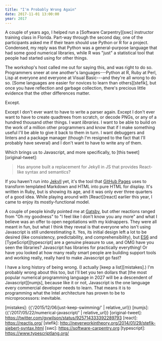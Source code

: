 ```yaml
---
title: "I'm Probably Wrong Again"
date: 2017-11-01 13:00:00
year: 2017
---
```


A couple of years ago,
I helped run a [Software Carpentry][swc] instructor training class in Florida.
Part-way through the second day,
one of the participants asked me if their team should use Python or R for a project.
Condensed,
my reply was that Python was a general-purpose language that had some good numerical libraries,
while R was "just" a statistical tool that people had started using for other things.

The workshop's host called me out for saying this,
and was right to do so.
Programmers sneer at one another's languages---Python at R,
Ruby at Perl,
Lisp at everyone and everyone at Visual Basic---and they're all wrong to do so.
[Some languages are easier for novices to learn than others][stefik],
but once you have reflection and garbage collection,
there's precious little evidence that the other differences matter.

Except.

Except I don't ever want to have to write a parser again.
Except I don't ever want to have to create quadtrees from scratch,
or decode PNGs,
or any of a hundred thousand other things.
I want *libraries*.
I want to be able to build on the work of a million other programmers
and know that if I make something useful I'll be able to give it back to them in turn.
I want debuggers and linters and a package manager
(though I'm resigned to the fact that I'll probably have several)
and I don't want to have to write any of them.

Which brings us to Javascript,
and more specifically, to [this tweet][original-tweet]:

> Has anyone built a replacement for Jekyll in JS that provides React-like syntax and semantics?

If you haven't run into [Jekyll][jekyll] yet,
it's the tool that [GitHub Pages][ghp] uses to transform templated Markdown and HTML
into pure HTML for display.
It's written in Ruby,
but is showing its age,
and it was only ever three quarters of a good idea.
While playing around with [React][react] earlier this year,
I came to enjoy its mostly-functional model.

A couple of people kindly pointed me at [Gatsby][gatsby],
but other reactions
ranged from "Oh my goodness" to "I feel like I don't know you any more"
and what I believe was an offer to open negotiations with my kidnappers.
They were all meant in fun,
but what I think they reveal is that everyone who isn't using Javascript is still underestimating it.
Yes,
its initial design left a lot to be desired
(like consistency, predictability, and comprehensibility),
but [ES6][es6] and [TypeScript][typescript] are a genuine pleasure to use,
and OMG have you seen the libraries?
Javascript has libraries for practically everything!
Or have you looked at how many really smart people are building support tools
and working really, really hard to make Javascript go fast?

I have a long history of being wrong.
(I actually [keep a list][mistakes].)
I'm probably wrong about this too,
but I'll bet you ten dollars that
[the most popular numerical programming language in 2027 will be a descendent of Javascript][numjs],
because like it or not,
Javascript is the one language every commercial developer needs to learn.
That means it is to programming what the Intel architecture has proven to be to microprocessors:
inevitable.

[es6]: http://es6-features.org/
[gatsby]: https://www.gatsbyjs.org/
[ghp]: https://pages.github.com/
[jekyll]: https://jekyllrb.com/
[mistakes]: {{'/2015/12/06/just-keep-swimming/' | relative_url}}
[numjs]: {{'/2017/05/22/numerical-javascript/' | relative_url}}
[original-tweet]: https://twitter.com/gvwilson/status/925714333392289793
[react]: https://reactjs.org/
[stefik]: http://neverworkintheory.org/2014/01/29/stefik-siebert-syntax.html
[swc]: https://software-carpentry.org
[typescript]: https://www.typescriptlang.org/
